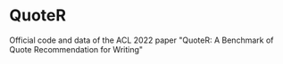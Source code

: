 # QuoteR
Official code and data of the ACL 2022 paper "QuoteR: A Benchmark of Quote Recommendation for Writing"
